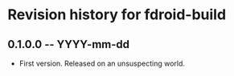 # Revision history for fdroid-build

## 0.1.0.0 -- YYYY-mm-dd

* First version. Released on an unsuspecting world.
